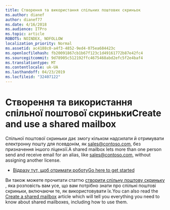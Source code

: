 ```yaml
---
title: Створення та використання спільних поштових скриньок
ms.author: dianef
author: dianef77
ms.date: 4/16/2018
ms.audience: ITPro
ms.topic: article
ROBOTS: NOINDEX, NOFOLLOW
localization_priority: Normal
ms.assetid: ac4188c0-a4f3-4852-9ed4-075ea684423c
ms.openlocfilehash: fb20091867cb1b67f123c1d49161772b87e42fc4
ms.sourcegitcommit: 9d78905c512192ffc4675468abd2efc5f2e4baf4
ms.translationtype: MT
ms.contentlocale: uk-UA
ms.lasthandoff: 04/23/2019
ms.locfileid: "32407122"
---
```

# <a name="create-and-use-a-shared-mailbox"></a><span data-ttu-id="f3fa8-102">Створення та використання спільної поштової скриньки</span><span class="sxs-lookup"><span data-stu-id="f3fa8-102">Create and use a shared mailbox</span></span>

<span data-ttu-id="f3fa8-103">Спільної поштової скриньки дає змогу кільком надсилати й отримувати електронну пошту для псевдонім, як sales@contoso.com, без призначення іншого ліцензії.</span><span class="sxs-lookup"><span data-stu-id="f3fa8-103">A shared mailbox lets more than one person send and receive email for an alias, like sales@contoso.com, without assigning another license.</span></span>
  
- [<span data-ttu-id="f3fa8-104">Відразу тут, щоб отримати роботу</span><span class="sxs-lookup"><span data-stu-id="f3fa8-104">Go here to get started</span></span>](https://portal.office.com/AdminPortal/Home#/AssistedGuide/addemailoptions)
    
<span data-ttu-id="f3fa8-105">Ви також можете прочитати статтю [створити спільну поштову скриньку](https://support.office.com/article/Create-a-shared-mailbox-871a246d-3acd-4bba-948e-5de8be0544c9.aspx) , яка розповість вам усе, що вам потрібно знати про спільні поштові скриньки, включаючи те, як використовувати їх.</span><span class="sxs-lookup"><span data-stu-id="f3fa8-105">You can also read the [Create a shared mailbox](https://support.office.com/article/Create-a-shared-mailbox-871a246d-3acd-4bba-948e-5de8be0544c9.aspx) article which will tell you everything you need to know about shared mailboxes, including how to use them.</span></span> 
  


